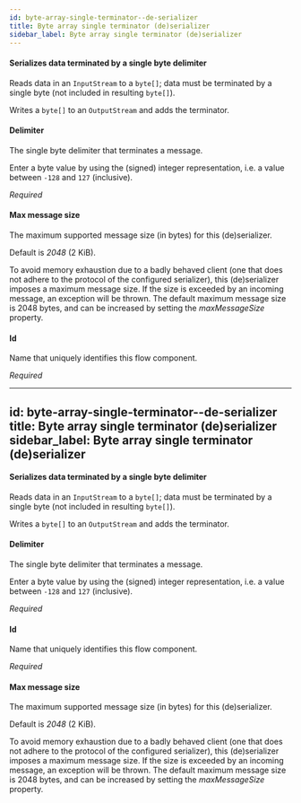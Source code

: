 ```yaml
---
id: byte-array-single-terminator--de-serializer
title: Byte array single terminator (de)serializer
sidebar_label: Byte array single terminator (de)serializer
---
```

#### Serializes data terminated by a single byte delimiter
Reads data in an <code>InputStream</code> to a <code>byte[]</code>; data must be terminated by a single byte (not included in resulting <code>byte[]</code>).

Writes a <code>byte[]</code> to an <code>OutputStream</code> and adds the terminator.

#### Delimiter
The single byte delimiter that terminates a message.

Enter a byte value by using the (signed) integer representation, i.e. a value between <code>-128</code> and <code>127</code> (inclusive).

<i>Required</i>

#### Max message size
The maximum supported message size (in bytes) for this (de)serializer.

Default is <i>2048</i> (2 KiB).

To avoid memory exhaustion due to a badly behaved client (one that does not adhere to the protocol of the configured serializer), this (de)serializer imposes a maximum message size. If the size is exceeded by an incoming message, an exception will be thrown. The default maximum message size is 2048 bytes, and can be increased by setting the <i>maxMessageSize</i> property.

#### Id
Name that uniquely identifies this flow component.

<i>Required</i>

---
id: byte-array-single-terminator--de-serializer
title: Byte array single terminator (de)serializer
sidebar_label: Byte array single terminator (de)serializer
---
#### Serializes data terminated by a single byte delimiter
Reads data in an <code>InputStream</code> to a <code>byte[]</code>; data must be terminated by a single byte (not included in resulting <code>byte[]</code>).

Writes a <code>byte[]</code> to an <code>OutputStream</code> and adds the terminator.

#### Delimiter
The single byte delimiter that terminates a message.

Enter a byte value by using the (signed) integer representation, i.e. a value between <code>-128</code> and <code>127</code> (inclusive).

<i>Required</i>

#### Id
Name that uniquely identifies this flow component.

<i>Required</i>

#### Max message size
The maximum supported message size (in bytes) for this (de)serializer.

Default is <i>2048</i> (2 KiB).

To avoid memory exhaustion due to a badly behaved client (one that does not adhere to the protocol of the configured serializer), this (de)serializer imposes a maximum message size. If the size is exceeded by an incoming message, an exception will be thrown. The default maximum message size is 2048 bytes, and can be increased by setting the <i>maxMessageSize</i> property.

